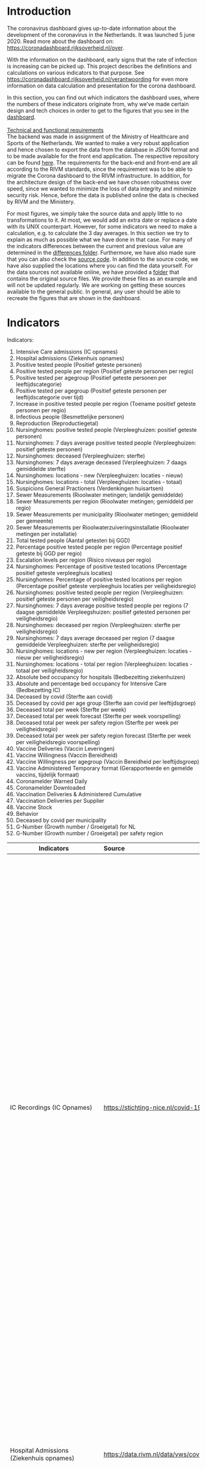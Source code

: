 # Introduction
The coronavirus dashboard gives up-to-date information about the development of the coronavirus in the Netherlands. It was launched 5 june 2020. Read more about the dashboard on: https://coronadashboard.rijksoverheid.nl/over.

With the information on the dashboard, early signs that the rate of infection is increasing can be picked up. This project describes the definitions and calculations on various indicators to that purpose. See https://coronadashboard.rijksoverheid.nl/verantwoording for even more information on data calculation and presentation for the corona dashboard.

In this section, you can find out which indicators the dashboard uses, where the numbers of these indicators originate from, why we’ve made certain design and tech choices in order to get to the figures that you see in the [dashboard](https://coronadashboard.rijksoverheid.nl/). 
<br></br>
<ins>Technical and functional requirements</ins> <br>
The backend was made in assignment of the Ministry of Healthcare and Sports of the Netherlands. We wanted to make a very robust application and hence chosen to export the data from the database in JSON format and to be made available for the front end application. The respective repository can be found [here](https://github.com/minvws/nl-covid19-data-dashboard). The requirements for the back-end and front-end are all according to the RIVM standards, since the requirement was to be able to migrate the Corona dashboard to the RIVM infrastructure. In addition, for the architecture design of the back-end we have chosen robustness over speed, since we wanted to minimize the loss of data integrity and minimize security risk. Hence, before the data is published online the data is checked by RIVM and the Ministery. 

For most figures, we simply take the source data and apply little to no transformations to it. At most, we would add an extra date or replace a date with its UNIX counterpart. However, for some indicators we need to make a calculation, e.g. to calculate the 3 day averages. In this section we try to explain as much as possible what we have done in that case. For many of the indicators differences between the current and previous value are determined in the [differences folder](main/sql/views/differences/). Furthermore, we have also made sure that you can also check the [source code](main/sql/stored_procedures/). In addition to the source code, we have also supplied the locations where you can find the data yourself. For the data sources not available online, we have provided a [folder](resources/) that contains the original source files. We provide these files as an example and will not be updated regularly. We are working on getting these sources available to the general public. In general, any user should be able to recreate the figures that are shown in the dashboard.


# Indicators
Indicators:
1. Intensive Care admissions (IC opnames) 
1. Hospital admissions (Ziekenhuis opnames) 
1. Positive tested people (Positief geteste personen) 
1. Positive tested people per region (Positief geteste personen per regio) 
1. Positive tested per agegroup (Positief geteste personen per leeftijdscategorie) 
1. Positive tested per agegroup (Positief geteste personen per leeftijdscategorie over tijd) 
1. Increase in positive tested people per region (Toename positief geteste personen per regio)
1. Infectious people (Besmettelijke personen)
1. Reproduction (Reproductiegetal)
1. Nursinghomes: positive tested people (Verpleeghuizen: positief geteste personen)
1. Nursinghomes: 7 days average positive tested people (Verpleeghuizen: positief geteste personen)
1. Nursinghomes: deceased (Verpleeghuizen: sterfte)
1. Nursinghomes: 7 days average deceased (Verpleeghuizen: 7 daags gemiddelde sterfte)
1. Nursinghomes: locations - new (Verpleeghuizen: locaties - nieuw)
1. Nursinghomes: locations - total (Verpleeghuizen: locaties - totaal)
1. Suspicions General Practioners (Verdenkingen huisartsen)
1. Sewer Measurements (Rioolwater metingen; landelijk gemiddelde)
1. Sewer Measurements per region (Rioolwater metingen; gemiddeld per regio)
1. Sewer Measurements per municipality (Rioolwater metingen; gemiddeld per gemeente)
1. Sewer Measurements per Rioolwaterzuiveringsinstallatie (Rioolwater metingen per installatie)
1. Total tested people (Aantal getesten bij GGD)
1. Percentage positive tested people per region (Percentage positief geteste bij GGD per regio)
1. Escalation levels per region (Risico niveaus per regio)
1. Nursinghomes: Percentage of positive tested locations (Percentage positief geteste verpleeghuis locaties)
1. Nursinghomes: Percentage of positive tested locations per region (Percentage positief geteste verpleeghuis locaties per veiligheidsregio)
1. Nursinghomes: positive tested people per region (Verpleeghuizen: positief geteste personen per veiligheidsregio)
1. Nursinghomes: 7 days average positive tested people per regions (7 daagse gemiddelde Verpleegshuizen: positief getested personen per veiligheidsregio)
1. Nursinghomes: deceased per region (Verpleeghuizen: sterfte per veiligheidsregio)
1. Nursinghomes: 7 days average deceased per region (7 daagse gemiddelde Verpleeghuizen: sterfte per veiligheidsregio)
1. Nursinghomes: locations - new per region (Verpleeghuizen: locaties - nieuw per veiligheidsregio)
1. Nursinghomes: locations - total per region (Verpleeghuizen: locaties - totaal per veiligheidsregio)
1. Absolute bed occupancy for hospitals (Bedbezetting ziekenhuizen)
1. Absolute and percentage bed occupancy for Intensive Care (Bedbezetting IC)
1. Deceased by covid (Sterfte aan covid)
1. Deceased by covid per age group (Sterfte aan covid per leeftijdsgroep)
1. Deceased total per week (Sterfte per week)
1. Deceased total per week forecast (Sterfte per week voorspelling)
1. Deceased total per week per safety region (Sterfte per week per veiligheidsregio)
1. Deceased total per week per safety region forecast (Sterfte per week per veiligheidsregio voorspelling)
1. Vaccine Deliveries (Vaccin Leveringen)
1. Vaccine Willingness (Vaccin Bereidheid)
1. Vaccine Willingness per agegroup (Vaccin Bereidheid per leeftijdsgroep)
1. Vaccine Administered Temporary format (Gerapporteerde en gemelde vaccins, tijdelijk formaat)
1. Coronamelder Warned Daily 
1. Coronamelder Downloaded 
1. Vaccination Deliveries & Administered Cumulative
1. Vaccination Deliveries per Supplier
1. Vaccine Stock
1. Behavior
1. Deceased by covid per municipality
1. G-Number (Growth number / Groeigetal) for NL
1. G-Number (Growth number / Groeigetal) per safety region




| Indicators                                                                                        | Source                                                                                                    | Data Supplier     |Definition |
|----------                                                                                         |:-------------                                                                                             |:-------           |------:|
| IC Recordings (IC Opnames)                                                                        | https://stichting-nice.nl/covid-19/public/new-intake/confirmed/                                           | Stichting Nice    | The intensive-care admissions is the average of the increase per day over the last three days (not including today) - (Moving Average = t-1, t-2, t-3 / 3)<br><br> T-1 is used for the moving average, since the information at the source is registered from 00:00 and 00:00. We are showing a moving average since this allows us to show a consistent trend over time with low numbers, and to account for bias - for example with late or weekend registrations.<br><br>The content of the source link displays a value per day. This value indicates how many confirmed cases were recorded for each day. For the current day, this is updated throughout the day. The dashboard takes into account the last available records at the moment of extraction. The extraction takes place daily at around 14:30. |
| Hospital Admissions (Ziekenhuis opnames)                                                          | https://data.rivm.nl/data/vws/covid-19/COVID-19_ziekenhuisopnames.csvconfirmed                                    | Stichting Nice    | Hospital admissions is the number of reported hospital admissions on the given day. The file is extracted daily at 14:30. The same source is used to determine hospital admissions on national, regional and municipal level. <br><br> The code on national level can be found [here](main/sql/stored_procedures/vwsdest/R__COA_SP__NICE_HOSPITAL_NL.sql).|
| Positive Tested People (Positief geteste personen)                                                | https://data.rivm.nl/covid-19/COVID-19_uitgevoerde_testen.csv.csv                                      | RIVM              | The dashboard takes into account the last available records at the moment of extraction. Moving averages over 7 days are calculated (Moving Average = t-0, t-1, t-2, t-3, t-4, t-5, t-6 / 7). <br><br> The RIVM publishes the file between 14:00 and 14:30. The file is extracted daily at 14:30.<br><br> The code can be found [here](main/sql/stored_procedures/vwsdest/R__COA_SP__GGD_TESTED_PEOPLE_BASE.sql).|
| Positive Tested People per Age Group (Positief geteste personen per leeftijdscategory)            | https://data.rivm.nl/covid-19/COVID-19_casus_landelijk.json                                               | RIVM              | The difference between the number of positively tested people in a certain age-group in comparison with yesterday (date is based on the field date_file); the age-groups are (0 tot 20, 20 tot 40, 40 tot 60, 60 tot 80, 80+); If the age-group is unknown or <50 these numbers are not taken into account; Every row in the input-table is an positively tested person, so a generic count is performed. <br><br> The RIVM publishes the file between 14:00 and 14:30. The file is extracted daily at 14:30.<br><br> The code can be found [here](main/sql/stored_procedures/vwsdest/R__Add_SP_Positive_Tested_People_Per_Age_Group.sql).|
| Positive Tested People per Age Group over time(Positief geteste personen per leeftijdscategory over tijd) | https://data.rivm.nl/covid-19/COVID-19_casus_landelijk.json| RIVM| The number of positively tested people in a certain age-group over time. Values are represented as 7 day averages per 100 K population per age group.<br><br> The RIVM publishes the file between 14:00 and 14:30. The file is extracted daily at 14:30.<br><br> The code can be found [here](main/sql/stored_procedures/vwsdest/R__COA_SP__Positive_Tested_People_Per_Age_Group_Over_Time.sql).|
| Increase in Postive Tested People per Region (Toename positief geteste personen per regio)        | https://data.rivm.nl/covid-19/COVID-19_aantallen_gemeente_per_dag.json                                    | RIVM              | The absolute increase per day of positively tested people per region; The input-file does not include the reference to safety regions, so every GMCode (gemeente code) is first joined to the corresponding Safety Region. <br><br> RIVM publishes the file between 14:00 and 14:30. The file is extracted daily at 14:30.<br><br> The code can be found [here](main/sql/stored_procedures/vwsdest/R__Add_SP_Results_Per_Region.sql).|
| Reproduction Number (Reproductiecijfer)                                                           | https://data.rivm.nl/covid-19/COVID-19_reproductiegetal.json                                              | RIVM              | The new numbers (low, avg, high) of the reproduction number are directly available in the input-file. <br><br> RIVM publishes the file on a weekly basis on Tuesday. The file is extracted on Tuesday at 14:30.<br><br> The code for this calculation can be found [here](main/sql/stored_procedures/vwsdest/R__Add_SP_Reproduction_Number.sql).|
| Infectious People (Besmettelijke personen)                                                        | https://data.rivm.nl/covid-19/COVID-19_prevalentie.json                                                   | RIVM              | The new numbers (low, avg, high) of infectious people are directly available in the input-file. <br> <br> RIVM publishes the file on a weekly basis on Tuesday. The file is extracted on Tuesday at 14:30.<br><br> The code for this calculation can be found [here](main/sql/stored_procedures/vwsdest/R__Add_SP_Infectious_People.sql).|
| Nursinghomes: positive tested people (Verpleeghuizen: positief geteste personen)                  | https://data.rivm.nl/covid-19/COVID-19_verpleeghuizen.csv                                                 | RIVM              | The amount of new nursinghomes with known infected people; the numbers of the day before publication. <br><br> The code can be found [here](main/sql/stored_procedures/vwsdest/R__Add_SP_Nursing_Home_Totals.sql).
| Nursinghomes: 7 days average positive tested people (Verpleeghuizen: positief geteste personen)   | https://data.rivm.nl/covid-19/COVID-19_verpleeghuizen.csv                                                 | RIVM              | The 7 days average amount of new nursinghomes with known infected people; the numbers of the day before publication. <br><br> The code can be found [here](main/sql/stored_procedures/vwsdest/R__Add_SP_Nursing_Home_Totals.sql).
| Nursinghomes: Deceased (Verpleeghuizen: sterfte)                                                  | https://data.rivm.nl/covid-19/COVID-19_verpleeghuizen.csv                                                 | RIVM              | The increase per day of death in nursinghomes due to Corona; the numbers of the day before publication. <br><br> The code can be found [here](main/sql/stored_procedures/vwsdest/R__Add_SP_Nursing_Home_Totals.sql).|
| Nursinghomes: 7 days average Deceased (Verpleeghuizen: sterfte 7 daagse gemiddelde )              | https://data.rivm.nl/covid-19/COVID-19_verpleeghuizen.csv                                                 | RIVM              | The 7 days average increase per day of death in nursinghomes due to Corona; the numbers of the day before publication. <br><br> The code can be found [here](main/sql/stored_procedures/vwsdest/R__Add_SP_Nursing_Home_Totals.sql).|
| Nursinghomes: Locations - New (Verpleeghuizen: locaties - nieuw)                                  | https://data.rivm.nl/covid-19/COVID-19_verpleeghuizen.csv                                                 | RIVM              | The amount of nursinghomes with newly tested infected people; the numbers of the day before publication. <br><br> The code can be found [here](main/sql/stored_procedures/vwsdest/R__Add_SP_Nursing_Home_Totals.sql).
| Nursinghomes: Locations - Total (Verpleeghuizen: locaties - totaal)                               | https://data.rivm.nl/covid-19/COVID-19_verpleeghuizen.csv                                                 | RIVM              | The total amount of nursinghomes with known infected people; the numbers of the day before publication. <br><br> The code can be found [here](main/sql/stored_procedures/vwsdest/R__Add_SP_Nursing_Home_Totals.sql).| 
| Suspicions General Practitioners (Verdenkingen huisartsen)                                        |https://www.nivel.nl/sites/default/files/covid/Nivel-verdenkingen-COVID-19.json                                                                          | Nivel             | Weekly value, the value is already divided by 100.000 (x/100000). Nivel collects data from all the general practicioners about Corona cases. This values represent the amount of people per 100.000 where a general practisioner thinks the person has Corona. <br><br> Nivel emails this file on Tuesday, as soon as the figures are available. <br><br> The code can be found [here](main/sql/stored_procedures/vwsdest/R__Add_SP_Suspicions_General_Practitioners.sql).|
| Sewer Measurements (Rioolwater metingen)                                                          | https://data.rivm.nl/covid-19/COVID-19_rioolwaterdata.csv                                                 | RIVM              | The average number nation-wide of virus-particles found in a ml of sewage normalized to the number of inhabitants linked to the installation. <br><br> The code can be found [here](main/sql/stored_procedures/vwsdest/R__COA_SP__Sewer_NL.sql).
| Sewer Measurements per region (Rioolwater metingen per veiligheidsregio)                                               | https://data.rivm.nl/covid-19/COVID-19_rioolwaterdata.csv                                                 | RIVM              | The average number per security-region of virus-particles found in a ml of sewage normalized to the number of inhabitants linked to the installation. Numbers for the region can be composed by several treatment plant numbers. The amount of virus-particles is calculated based on the coverage of each plant in each region. <br><br> The code can be found [here](main/sql/stored_procedures/vwsdest/R__COA_SP__Sewer_VR.sql).
| Sewer Measurements per municipality (Rioolwater metingen per gemeente)                                               | https://data.rivm.nl/covid-19/COVID-19_rioolwaterdata.csv                                                 | RIVM              | The virus-particles found in a ml of sewage at a specific sewer treatment plant normalized to the number of inhabitants linked to the installation.  Numbers for the municipality can be composed by several treatment plant numbers. The amount of virus-particles is calculated based on the coverage of each plant in each municipality. <br><br> The code can be found [here](main/sql/stored_procedures/vwsdest/R__COA_SP__Sewer_GM.sql). |
| Sewer Measurements per Rioolwaterzuiveringsinstallatie (Rioolwater metingen per installatie)                                               | https://data.rivm.nl/covid-19/COVID-19_rioolwaterdata.csv                                                 | RIVM              | The virus-particles found in a ml of sewage at a specific sewer treatment plant normalized to the number of inhabitants linked to the installation.  <br><br> The code can be found [here](main/sql/stored_procedures/vwsdest/R__COA_SP__Sewer_Measurements_Per_RWZI.sql). |
| Total tested people                                                                               | https://data.rivm.nl/data/vws/covid-19/VWS_COVID-19_teststraten.csv                                                                         | GGD               | The dashboard takes into account the last available records at the moment of extraction. Moving averages over 7 days are calculated (Moving Average = t-0, t-1, t-2, t-3, t-4, t-5, t-6 / 7). <br><br> The RIVM publishes the file between 14:00 and 14:30. The file is extracted daily at 14:30.<br><br> The code can be found [here](main/sql/stored_procedures/vwsdest/R__COA_SP__GGD_TESTED_PEOPLE_BASE.sql).|
| Percentage positive tested people per region                                                      | COV-19_teststraten_veiligheidsregio_[TIMESTAMP].csv                                                       | GGD               | The percentage of tests that have a positive result for COVID-19 grouped by region. This only contains tests performed by the GGD. <br><br>RIVM emails the respective file on Tuesday.<br><br>Code can be found here [here](main/sql/stored_procedures/vwsdest/R__Add_SP_Positive_Tested_People_Percentage_Per_Region.sql). |
| Escalation levels per region                                                                      | Coronaniveau_veiligheidsregios_[TIMESTAMP].csv                                                            | Ministerie VWS    | A recomendation from the government, GGD and safety regions for the level of caution that should be maintained in the region. <br><br> Code can be found here [here](main/sql/stored_procedures/vwsdest/R__Add_SP_EscalationLevels_Per_Region.sql)|
| Nursinghomes: Positive tested people per region                                                   | https://data.rivm.nl/covid-19/COVID-19_verpleeghuizen.csv                                                 | RIVM              | The amount of new nursinghomes with known infected people per region; the numbers of the day before publication. <br><br> Code can be found here [here](main/sql/stored_procedures/vwsdest/R__Add_SP_Nursing_Homes_Per_Region.sql)|
| Nursinghomes: 7 days average Positive tested people per region                                    | https://data.rivm.nl/covid-19/COVID-19_verpleeghuizen.csv                                                 | RIVM              | The 7 days average amount of new nursinghomes with known infected people per region; the numbers of the day before publication. <br><br> Code can be found here [here](main/sql/stored_procedures/vwsdest/R__Add_SP_Nursing_Homes_Per_Region.sql)|
| Nursinghomes: Positive tested locations per region                                                | https://data.rivm.nl/covid-19/COVID-19_verpleeghuizen.csv                                                 | RIVM              | The amount of nursinghomes with newly tested infected people per region; the numbers of the day before publication. <br><br> Code can be found here [here](main/sql/stored_procedures/vwsdest/R__Add_SP_Nursing_Homes_Per_Region.sql)|
| Nursinghomes: Deceased people per region                                                          | https://data.rivm.nl/covid-19/COVID-19_verpleeghuizen.csv                                                 | RIVM              | The increase per day of death in nursinghomes due to Corona per region; the numbers of the day before publication. <br><br> Code can be found here [here](main/sql/stored_procedures/vwsdest/R__Add_SP_Nursing_Homes_Per_Region.sql)|
| Nursinghomes: 7 days average deceased people per region                                           | https://data.rivm.nl/covid-19/COVID-19_verpleeghuizen.csv                                                 | RIVM              | The 7 days average increase per day of death in nursinghomes due to Corona per region; the numbers of the day before publication. <br><br> Code can be found here [here](main/sql/stored_procedures/vwsdest/R__Add_SP_Nursing_Homes_Per_Region.sql)|
| Nursinghomes: Percentage positive tested locations per region                                     | https://data.rivm.nl/covid-19/COVID-19_verpleeghuizen.csv                                                 | RIVM              | The percentage of positive tested nursing home locations to the total amount of nursing home locations per region. <br><br> Code can be found here [here](main/sql/stored_procedures/vwsdest/R__Add_SP_Nursing_Homes_Per_Region.sql)|
| Nursinghomes: Percentage positive tested locations national                                       | https://data.rivm.nl/covid-19/COVID-19_verpleeghuizen.csv                                                 | RIVM              | The percentage of positive tested nursing home locations to the total amount of nursing home locations. <br><br> RIVM emails the respective file on a daily basis, as soon as the figures are available. <br><br> Code can be found here [here](main/sql/views/R__Add_View_Nursing_Homes_National.sql)|
| Absolute bed occupancy for intensive care                                                         | https://lcps.nu/wp-content/uploads/covid-19.csv                                                           | LCPS              | The amount of IC beds occupied by Covid patients. <br><br> Code can be found here [here](main/sql/stored_procedures/vwsdest/R__Add_SP_Hospital_Bed_Occupancy.sql)|
| Percentage of bed occupancy for intensive care                                                    | https://lcps.nu/wp-content/uploads/covid-19.csv                                                           | LCPS              | The percentage of IC beds occupied by Covid patients in relationship to all IC beds. <br><br> Code can be found here [here](main/sql/stored_procedures/vwsdest/R__Add_SP_Hospital_Bed_Occupancy.sql)|
| Absolute bed occupancy for hospitals                                                              | https://lcps.nu/wp-content/uploads/covid-19.csv                                                           | LCPS              | The amount of hospital beds occupied by Covid patients. <br><br> Code can be found here [here](main/sql/stored_procedures/vwsdest/R__Add_SP_Hospital_Bed_Occupancy.sql)|
| Deceased by covid                                                                                 | https://data.rivm.nl/data/vws/covid-19/COVID-19_aantallen_gemeente_per_dag.csv                                                         | CBS              | The number of deceased people by covid per week. <br><br> Code can be found here [here](main/sql/stored_procedures/vwsdest/R__COA_VIEW__RIVM_Deceased_Daily_National.sql)|
| Deceased by covid per age group                                                                            | https://data.rivm.nl/data/vws/covid-19/COVID-19_casus_landelijk.csv                                                           | LCPS              | The number of deceased people are grouped per age group. For this indicator 0-49 is one bin. <br><br> Code can be found here [here](main/sql/stored_procedures/vwsdest/R__COA_SP__Deceased_Per_Age_Group.sql)|
| Deceased total per week                                                                                 | <https://opendata.cbs.nl/ODataApi/odata/70895ned/TypedDataSet?$filter=((Geslacht%20eq%20%271100%27))%20and%20((LeeftijdOp31December%20eq%20%2710000%27))%20and%20(substringof(%27W%27,%20Perioden)%20eq%20true)&$select=Perioden,%20Overledenen_1>                                                           | CBS              | The total number of deceased people per week. <br><br> Code can be found here [here](main/sql/stored_procedures/vwsdest/R__COA_SP__CBS_Deceased_Per_week.sql)|
| Deceased total per week forecast                                                                        | [CBS_Verwacht_Aantal_Overledenen_2020_2012.csv](main/sql/data/CBS_Verwacht_Aantal_Overledenen_2020_2012.csv)                                                         | CBS              | The predicted number of deceased people per week. This is received from the CBS. <br><br> Code can be found here [here](main/sql/stored_procedures/vwsdest/R__COA_SP__CBS_Deceased_Per_week.sql)|
| Deceased total per week per safety region                                                                                | <https://dataderden.cbs.nl/ODataApi/OData/40080NED/TypedDataSet?$filter=(substringof(%272020W%27,%20Perioden)%20eq%20true)%20or%20(substringof(%272021W%27,%20Perioden)%20eq%20true)%20and%20(substringof(%27VR%27,%20RegioS)%20eq%20true)&$select=Perioden,%20RegioS,%20Overledenen_1>                                                           | CBS              | The total number of deceased people per week per safety region. <br><br> Code can be found here [here](main/sql/stored_procedures/vwsdest/R__COA_SP__CBS_DECEASED_VR.sql)|
| Deceased total per week per safety region forecast                                                                       | [verwachte_sterfte_2020_en_2021.csv](main/sql/data/verwachte_sterfte_2020_en_2021.csv)                                                         | CBS              | The predicted number of deceased people per week per safety region. This is received from the CBS. <br><br> Code can be found here [here](main/sql/stored_procedures/vwsdest/R__COA_SP__CBS_DECEASED_VR.sql)|
| Vaccine Deliveries                                                                        | [vaccins_data_expected_20210125.csv](main/sql/data/vaccins_data_expected_20210125.csv)                                                        | VWS              | The predicted number of deliverd vaccins per type per week. This is received from VWS internally. <br><br> Code can be found here [here](main/sql/stored_procedures/vwsdest/R__COA_VIEW__VaccinationAvailability.sql)|
| Vaccine Willingness                                                                        | https://data.rivm.nl/data/vws/covid-19/COVID-19_gedrag.csv                                                         | CBS              | The percentage of people that is willing to take the vaccine. <br><br> Code can be found here [here](main/sql/stored_procedures/vwsdest/R__COA_VIEW__BEHAVIOR_VACCINE_WILLINGNESS.sql)|
| Vaccine Willingness per age group|https://data.rivm.nl/data/vws/covid-19/COVID-19_gedrag.csv|CBS| The percentage of people that is willing to take the vaccine by age group. <br><br> Code can be found here [here](main/sql/stored_procedures/vwsdest/R__COA_VIEW__BEHAVIOR_VACCINE_WILLINGNESS_BY_AGE_GROUP.sql)|
| Vaccine Administered Temporary format (Gerapporteerde en gemelde vaccins, tijdelijk formaat)|No open data, temporary format.|Various sources, see description.| Vaccines administered by data source: hospitals and LNAZ, doctors and care institutes. Code can be found here [views](main/sql/views/vaccine_administered/) [procedures](main/sql/stored_procedures/vwsinter/R__COA_SP__VWS_VACCINE_ADMINISTERED_TEMP.sql)|
|Corona Warned Daily|https://raw.githubusercontent.com/minvws/nl-covid19-notification-app-statistics/main/statistics/ggd_positive_test_authorisations.csv|Coronamelder|The daily amount of warnings that are sent out via the app.<br><br>The numbers are updated daily. Code can be found here [here](main/sql/views/coronamelder/R__COA_VIEW__CORONAMELDER.sql)|
|Corona Downloaded Total|https://raw.githubusercontent.com/minvws/nl-covid19-notification-app-statistics/main/statistics/appstore_statistics.csv|Coronamelder|The total amount of downloads of the Coronamelder app.<br><br>The numbers are updated daily. Code can be found here [here](main/sql/views/coronamelder/R__COA_VIEW__CORONAMELDER.sql)|
|Vaccination Deliveries & Administered Cumulative |vaccine_deliveries_administered_[TIMESTAMP].csv|VWS|The new numbers for delivery and administered of the vaccine are directly available in the input-file. The deliveries numbers are totals whereas the numbers of vaccines administered is given for the different vaccines separately. These numbers are cumulative over time. <br><br>The numbers are periodically updated. Code can be found [here](main/sql/stored_procedures/vwsdest/R__COA_SP__VWS_VACCINE_ADMINISTERED.sql) for the vaccines administered and [here](main/sql/stored_procedures/vwsdest/R__COA_SP__VWS_VACCINE_DELIVERIES.sql) for the Deliveries|
|Vaccination Deliveries per Supplier |vaccine_deliveries_administered_[TIMESTAMP].csv|VWS|The number of delivered vaccins per supplier are retrieved from the csv file. <br><br>The numbers are periodically updated. Code can be found [here](main/sql/stored_procedures/vwsdest/R__COA_SP__VWS_VACCINE_DELIVERIES_WEEKLY.sql).|
|Vaccine Stock |vaccines_stock_[TIMESTAMP].csv|VWS|The vaccine stock numbers are retrieved from the input file. <br><br>The numbers are periodically updated. Code can be found [here](main/sql/views/vaccine_stock/R__COA_VIEW__VACCINE_STOCK.sql).|
|Behavior|https://data.rivm.nl/data/covid-19/COVID-19_gedrag.json|RIVM|TThis contains the results of the Trend research regarding the behavioral rules. Carried out every 3 weeks.<br>RIVM publishes the file on a weekly basis on Tuesday. The file is extracted on Tuesday at 14:00.<br>The code for this calculation can be found [here](main/sql/stored_procedures/vwsdest/R__COA_SP__BEHAVIOR_NATIONAL.sql).|
|Deceased by covid per municipality|https://data.rivm.nl/covid-19/COVID-19_aantallen_gemeente_per_dag.csv|CBS|The number of deceased people per municipality-code for each day and the cumulative number(total days) per municipality-code was calculated.<br>The code for this calculation can be found [here](main/sql/stored_procedures/vwsdest/R__COA_SP__RIVM_Deceased_Daily_Per_Municipality.sql).|
|G-number NL|https://data.rivm.nl/data/vws/covid-19/COVID-19_aantallen_gemeente_per_dag.csv |CBS|The G-number is a number that shows a certain trend in positive tests. It shows the growth for the amount of positive tests in the past 7 days related to the number of positive tests in the 7 days before that.<br>G-number = (number of positive tests t until t-6 / number of positive tests in period t-7 until t-13) -  1.<br>The code for this calculation can be found [here](main/sql/stored_procedures/vwsdest/R__COA_SP__G_Number_NL.sql).|
|G-number SR|https://data.rivm.nl/data/vws/covid-19/COVID-19_aantallen_gemeente_per_dag.csv |CBS|The G-number is a number that shows a certain trend in positive tests. It shows the growth for the amount of positive tests in the past 7 days related to the number of positive tests in the 7 days before that.<br>G-number = (number of positive tests t until t-6 / number of positive tests in period t-7 until t-13) -  1.<br>The code for this calculation can be found [here](main/sql/stored_procedures/vwsdest/R__COA_SP__G_Number_VR.sql).|


## Static data

Two static data files are used in combination with the above transactional data. 
1. The number of citizens per security region; these numbers originate from 01-01-2020. In the current version, this will not (yet) get updated on a regular basis.
2. The number of citizens per age group; these number originate from the CBS and will be updated on a monthly basis.
3. A list of which municipalities belong to a specific security region. This is currently a static data set, which is not updated.
4. A list of the combination between the code and the name of the sewage treatment plant (RWZI_AWZI_CODE and RWZI_AWZI_NAME).
5. A matrix containing the coverage of sewege treatment plants (amount of people) and the coverage in the regions and municipalities (percentage).
6. A list with the total amount of nursing home locations per security region.


## Changes in definitions

| Indicators                                                                                    |     date          |  change |
|----------                                                                                     |:-------------:    |------:|
| Hospital Admissions (Ziekenhuis opnames)                                                      |  04-06-2020       | The input file changed from COVID-19_casus_landelijk to COVID-19_aantallen_gemeente_cumulatief, due to more accurate admissions days. An admission day is when a bed is reserved for a patient on a specific day. We’ve also chosen to only report confirmed cases (value = 0) since a lot of Covid-19 suspicions (value = 1) at the IC don’t turn out to be infectious people|
| Nursinghomes: Locations New and Total (Verpleeghuizen: locaties Nieuw en totaal)              |  24-06-2020       | Newly added Indicator, data was not previously available. |
| Increase postive tested people per region (Toename positief geteste personen per regio)       |  24-06-2020       | Newly added Indicator, data was not previously available. |
| Nursinghomes data (Vepleeghuis data)                                                          |  24-06-2020       | Added additional filter to the view statement of nursing home totals, to ensure that only up to T-1 is shown, |
| Suspicions General Practitioners (Verdenkingen huisartsen)                                    |  03-07-2020       | Newly added Indicator, data was not previously available. |
| Sewer Measurements (Rioolwater metingen)                                                      |  03-07-2020       | Newly added Indicator, data was not previously available. |
| Sewer Measurements; national, per region and per RWZI (Rioolwater metingen)                   |  18-08-2020       | Newly added Indicators, data was not previously available on this detailed level. |
| Positive tested people, hospital admissions, regional results                                 | 09-09-2020        | Data source for municipality data changed from cumulative numbers to daily increases. Indicators have not changed. Due to the data change some of the calculations/transformation were updated. https://data.rivm.nl/covid-19/COVID-19_aantallen_gemeente_cumulatief.json to https://data.rivm.nl/covid-19/COVID-19_aantallen_gemeente_per_dag.json |
| Nursing homes {Totals, Deceased, Locations, New Locations, Totals Handicapped, Locations Handicapped} {Regional, National}                                                                                       |  23-09-2020       | Data source for nursing home data changed. File names were updated and some column names were changed. Also, regional and handicapped nursing home data was added.
| Hospital Admissions (Gemiddelde ziekenhuis opnames over drie dagen)                           | 30-09-2020        | Source was changed to make use of Foundation NICE data, which is more accurate than the current source. Also the period for averaging changed to t(0) = ( t(-1) + t(-2) + t(-3) ) / 3 |
| Bed occupancy {IC, Hospital}{Absolute, Percentage}                                            | 13-10-2020        | Newly added indicator, data was not previously available. 
| Infectious people (Besmettelijke personen)                                                    | 13-10-2020        | Content of source file was updated which required new logic to find latest values. |
| Bed occupancy {IC, Hospital}{Absolute, Percentage}                                            | 17-10-2020        | Two columns were added to the source file of bed accupancy (IC_Nieuwe_Opnames_COVID and Kliniek_Nieuwe_Opnames_COVID). |
| Sewer Measurements {National, Regional, Municipal}                                            | 03-11-2020        | A column was added to the source file containing normalized rna values based on the population. The new rna values will replace the old values on the dashboard. The new number has a magnitude between 10ˆ11 and 10ˆ14, and will be divided by 10ˆ11 during calculations. The average is calculated over the values in the group (NL or Safety Region). The output will be the number of Covid particles in a ml of water normalized to the amount of inhabitants. (https://coronadashboard.rijksoverheid.nl/verantwoording) |
| Nursing homes {Regional, National}                                                            | 06-11-2020        | Source file was updated to make use of one file instead of the 10 seperate files. Also the data will be downloaded from the RIVM open data instead of mailed on a daily basis. |
| Hospital Admissions                                                                           | 14-01-2021        | Hospital admissions are reported as daily numbers instead of moving averages. One source is used. |
|Behavior| 18-02-2021| Add curfew data points |


